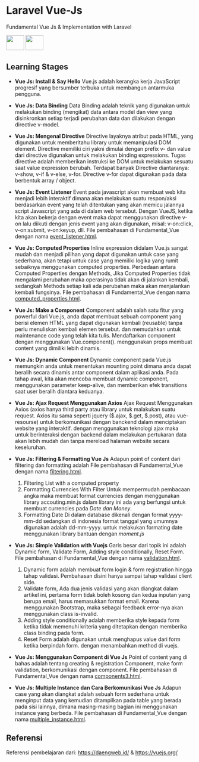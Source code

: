 # Laravel Vue-Js
Fundamental Vue Js &amp; Implementation with Laravel 

<img src="https://upload.wikimedia.org/wikipedia/commons/thumb/9/9a/Laravel.svg/1200px-Laravel.svg.png" height="40" width="48">
<img src="https://vuejs.org/images/logo.png" height="40" width="48">

## Learning Stages

- <b>Vue Js: Install & Say Hello</b>
  Vue.js adalah kerangka kerja JavaScript progresif yang bersumber terbuka untuk membangun antarmuka pengguna.

- <b>Vue Js: Data Binding</b>
  Data Binding adalah teknik yang digunakan untuk melakukan binding (mengikat) data antara model dan view yang disinkronkan setiap terjadi perubahan data dan dilakukan dengan directive v-model.

- <b>Vue Js: Mengenal Directive</b>
  Directive layaknya atribut pada HTML, yang digunakan untuk memberitahu library untuk memanipulasi DOM element. Directive memiliki ciri yakni dimulai dengan prefix v- dan value dari directive digunakan untuk melakukan binding expressions. Tugas directive adalah memberikan instruksi ke DOM untuk melakukan sesuatu saat value expression berubah. Terdapat banyak Directive diantaranya: v-show, v-if & v-else, v-for. Directive v-for dapat digunakan pada data berbentuk array / object.

- <b>Vue Js: Event Listener</b>
  Event pada javascript akan membuat web kita menjadi lebih interaktif dimana akan melakukan suatu respon/aksi berdasarkan event yang telah ditentukan yang akan memicu jalannya script Javascript yang ada di dalam web tersebut. Dengan VueJS, ketika kita akan bekerja dengan event maka dapat menggunakan directive v-on lalu diikuti dengan jenis event yang akan digunakan, misal: v-on:click, v-on:submit, v-on:keyup, dll. File pembahasan di Fundamental_Vue dengan nama [event_listener.html](https://github.com/Sigit-Wasis/Laravel-Vue-Js/blob/master/Fundamental_Vue/event_listener.html).

- <b>Vue Js: Computed Properties</b>
  Inline expression didalam Vue.js sangat mudah dan menjadi pilihan yang dapat digunakan untuk case yang sederhana, akan tetapi untuk case yang memiliki logika yang rumit sebaiknya menggunakan computed properties. Perbedaan antara Computed Properties dengan Methods, Jika Computed Properties tidak mengalami perubahan maka operasinya tidak akan di jalankan kembali, sedangkah Methods setiap kali ada perubahan maka akan menjalankan kembali fungsinya. File pembahasan di Fundamental_Vue dengan nama [computed_properties.html](https://github.com/Sigit-Wasis/Laravel-Vue-Js/blob/master/Fundamental_Vue/computed_properties.html).

- <b>Vue Js: Make a Component</b>
  Component adalah salah satu fitur yang powerful dari Vue.js, anda dapat membuat sebuah component yang berisi elemen HTML yang dapat digunakan kembali (reusable) tanpa perlu menuliskan kembali elemen tersebut. dan memudahkan untuk maintenance code yang telah kita tulis. Mendaftarkan component dengan menggunakan Vue.component(). menggunakan props membuat content yang dimiliki lebih dinamis.

- <b>Vue Js: Dynamic Component</b>
  Dynamic component pada Vue.js memungkin anda untuk menentukan mounting point dimana anda dapat beralih secara dinamis antar component dalam aplikasi anda. Pada tahap awal, kita akan mencoba membuat dynamic component, menggunakan parameter keep-alive, dan memberikan efek transitions saat user beralih diantara keduanya.

- <b>Vue Js: Ajax Request Menggunakan Axios</b>
  Ajax Request Menggunakan Axios (axios hanya third party atau library untuk malakukan suatu request. Axios itu sama seperti jquery ($.ajax, $.get, $.post), atau vue-resourse) untuk berkomunikasi dengan banckend dalam menciptakan website yang interaktif. dengan menggunakan teknologi ajax maka untuk berinteraksi dengan backend dalam melakukan pertukaran data akan lebih mudah dan tanpa mereload halaman website secara keseluruhan.

- <b>Vue Js: Filtering & Formatting Vue Js</b>
  Adapun point of content dari filtering dan formatting adalah 
  File pembahasan di Fundamental_Vue dengan nama [filtering.html](https://github.com/Sigit-Wasis/Laravel-Vue-Js/blob/master/Fundamental_Vue/filtering.html).
  1. Filtering List with a computed property
  2. Formatting Currencies With Filter
     Untuk mempermudah pembacaan angka maka membuat format currencies dengan menggunakan library accouting.min.js
     dalam library ini ada yang berfungsi untuk membuat currencies pada <i>Date dan Money</i>.
  3. Formatting Date
     Di dalam database dikenali dengan format yyyy-mm-dd sedangkan di indonesia format tanggal yang umumnya digunakan adalah dd-mm-yyyy.
     untuk melakukan formating date menggunakan library bantuan dengan <i>moment.js</i>

- <b>Vue Js: Simple Validation with Vuejs</b>
  Garis besar dari topik ini adalah Dynamic form, Validate Form, Adding style conditionally, Reset Form.
  File pembahasan di Fundamental_Vue dengan nama [validation.html](https://github.com/Sigit-Wasis/Laravel-Vue-Js/blob/master/Fundamental_Vue/validation.html).
  1. Dynamic form adalah membuat form login & form registration hingga tahap validasi. Pembahasan disini hanya sampai tahap validasi client side.
  2. Validate form, Ada dua jenis validasi yang akan diangkat dalam artikel ini, pertama form tidak boleh kosong dan kedua inputan yang berupa email, harus memasukkan format email. Karena menggunakan Bootstrap, maka sebagai feedback error-nya akan menggunakan class is-invalid.
  3. Adding style conditionally adalah memberika style kepada form ketika tidak memenuhi kriteria yang ditetapkan dengan memberika class binding pada form.
  4. Reset Form adalah digunakan untuk menghapus value dari form ketika berpindah form. dengan menambahkan method di vuejs.
  
- <b>Vue Js: Menggunakan Component di Vue Js</b>
  Point of content yang di bahas adalah tentang creating & registration Component, make form validation, berkomunikasi dengan component.
  File pembahasan di Fundamental_Vue dengan nama [components3.html](https://github.com/Sigit-Wasis/Laravel-Vue-Js/blob/master/Fundamental_Vue/components3.html).

- <b>Vue Js: Multiple Instance dan Cara Berkomunikasi Vue Js</b>
  Adapun case yang akan diangkat adalah sebuah form sederhana untuk menginput data yang kemudian ditampilkan pada table yang berada pada sisi lainnya, dimana masing-masing bagian ini menggunakan instance yang berbeda. File pembahasan di Fundamental_Vue dengan nama [multiple_instance.html](https://github.com/Sigit-Wasis/Laravel-Vue-Js/blob/master/Fundamental_Vue/multiple_instance.html).

## Referensi
Referensi pembelajaran dari: https://daengweb.id/ & https://vuejs.org/